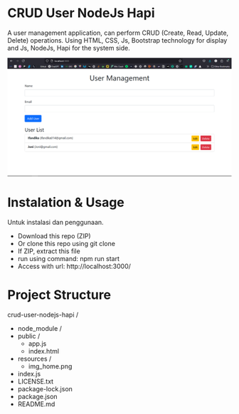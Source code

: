 # CRUD User NodeJs Hapi

A user management application, can perform CRUD (Create, Read, Update, Delete) operations. Using HTML, CSS, Js, Bootstrap technology for display and Js, NodeJs, Hapi for the system side.

![CRUD User](resources/img_home.png)

# Instalation & Usage
Untuk instalasi dan penggunaan.

- Download this repo (ZIP)
- Or clone this repo using git clone
- If ZIP, extract this file
- run using command: npm run start
- Access with url: http://localhost:3000/

# Project Structure
crud-user-nodejs-hapi /
- node_module /
- public /
  - app.js
  - index.html
- resources /
  - img_home.png
- index.js
- LICENSE.txt
- package-lock.json
- package.json
- README.md 